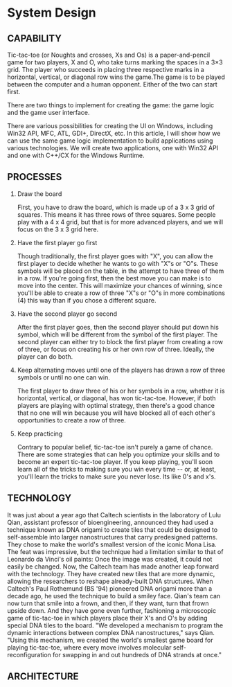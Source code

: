 # System Design

## CAPABILITY


Tic-tac-toe (or Noughts and crosses, Xs and Os) is a paper-and-pencil game for two players, X and O, who take turns marking the spaces in a 3×3 grid. The player who succeeds in placing three respective marks in a horizontal, vertical, or diagonal row wins the game.The game is to be played between the computer and a human opponent. Either of the two can start first.

There are two things to implement for creating the game: the game logic and the game user interface.

There are various possibilities for creating the UI on Windows, including Win32 API, MFC, ATL, GDI+, DirectX, etc. In this article, I will show how we can use the same game logic implementation to build applications using various technologies. We will create two applications, one with Win32 API and one with C++/CX for the Windows Runtime.



## PROCESSES

1. Draw the board

   First, you have to draw the board, which is made up of a 3 x 3 grid of squares. This means it has three rows of three squares. Some people play with a 4 x 4 grid, but that is for more advanced players, and we will focus on the 3 x 3 grid here.

2. Have the first player go  first

   Though traditionally, the first player goes with "X", you can allow the first player to decide whether he wants to go with "X"s or "O"s. These symbols will be placed on the table, in the attempt to have three of them in a row. If you're going first, then the best move you can make is to move into the center. This will maximize your chances of winning, since you'll be able to create a row of three "X"s or "O"s in more combinations (4) this way than if you chose a different square.

3. Have the second player go second

   After the first player goes, then the second player should put down his symbol, which will be different from the symbol of the first player. The second player can either try to block the first player from creating a row of three, or focus on creating his or her own row of three. Ideally, the player can do both.

4. Keep alternating moves until one of the players has drawn a row of three symbols or until no one can win.

   The first player to draw three of his or her symbols in a row, whether it is horizontal, vertical, or diagonal, has won tic-tac-toe. However, if both players are playing with optimal strategy, then there's a good chance that no one will win because you will have blocked all of each other's opportunities to create a row of three.  

5. Keep practicing

   Contrary to popular belief, tic-tac-toe isn't purely a game of chance. There are some strategies that can help you optimize your skills and to become an expert tic-tac-toe player. If you keep playing, you'll soon learn all of the tricks to making sure you win every time -- or, at least, you'll learn the tricks to make sure you never lose. Its like 0's and x's.

## TECHNOLOGY



It was just about a year ago that Caltech scientists in the laboratory of Lulu Qian, assistant professor of bioengineering, announced they had used a technique known as DNA origami to create tiles that could be designed to self-assemble into larger nanostructures that carry predesigned patterns. They chose to make the world's smallest version of the iconic Mona Lisa. The feat was impressive, but the technique had a limitation similar to that of Leonardo da Vinci's oil paints: Once the image was created, it could not easily be changed. Now, the Caltech team has made another leap forward with the technology. They have created new tiles that are more dynamic, allowing the researchers to reshape already-built DNA structures. When Caltech's Paul Rothemund (BS '94) pioneered DNA origami more than a decade ago, he used the technique to build a smiley face. Qian's team can now turn that smile into a frown, and then, if they want, turn that frown upside down. And they have gone even further, fashioning a microscopic game of tic-tac-toe in which players place their X's and O's by adding special DNA tiles to the board. "We developed a mechanism to program the dynamic interactions between complex DNA nanostructures," says Qian. "Using this mechanism, we created the world's smallest game board for playing tic-tac-toe, where every move involves molecular self-reconfiguration for swapping in and out hundreds of DNA strands at once."

## ARCHITECTURE

